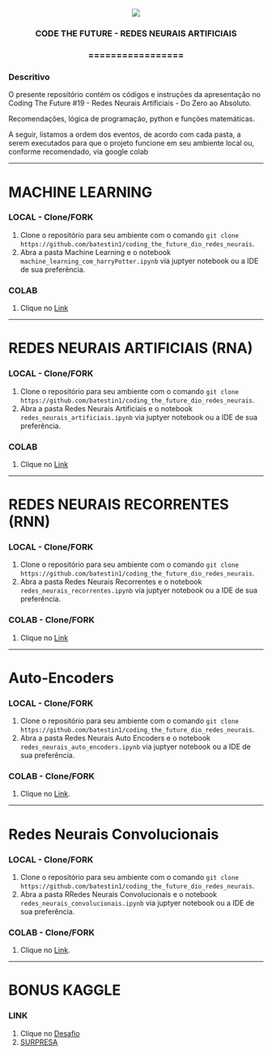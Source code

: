 <h1 align="center">
<img src="https://img.shields.io/static/v1?label=REDES%20NEURAIS%20ARTIFICIAIS%20POR&message=MAYCON%20BATESTIN&color=7159c1&style=flat-square&logo=ghost"/>

<h3> <p align="center">CODE THE FUTURE - REDES NEURAIS ARTIFICIAIS </p> </h3>
<h3> <p align="center"> ================= </p> </h3>

<h3> Descritivo </h3>

<p> O presente repositório contém os códigos e instruções da apresentação no Coding The Future #19 - Redes Neurais Artificiais - Do Zero ao Absoluto. </p>
<p> Recomendações, lógica de programação, python e funções matemáticas. </p>
<p> A seguir, listamos a ordem dos eventos, de acordo com cada pasta, a serem executados para que o projeto funcione em seu ambiente local ou, conforme recomendado, via google colab</p>


--- 
# MACHINE LEARNING

### LOCAL - Clone/FORK

1. Clone o repositório para seu ambiente com o comando `git clone https://github.com/batestin1/coding_the_future_dio_redes_neurais`.
2. Abra a pasta Machine Learning e o notebook `machine_learning_com_harryPotter.ipynb` via juptyer notebook ou a IDE de sua preferência.

### COLAB

1. Clique no [Link](https://colab.research.google.com/drive/1Cg05Y7tNE2Xun6zdL0ImamH-YDiwYyEY?usp=sharing)

----

# REDES NEURAIS ARTIFICIAIS (RNA)

### LOCAL - Clone/FORK

1. Clone o repositório para seu ambiente com o comando `git clone https://github.com/batestin1/coding_the_future_dio_redes_neurais`.
2. Abra a pasta Redes Neurais Artificiais e o notebook `redes_neurais_artificiais.ipynb` via juptyer notebook ou a IDE de sua preferência.

### COLAB 

1. Clique no [Link](https://colab.research.google.com/drive/1H_JV-gMQy84wXIUcO6x-QTREiL89PctC?usp=sharing)

----

# REDES NEURAIS RECORRENTES (RNN)

### LOCAL - Clone/FORK

1. Clone o repositório para seu ambiente com o comando `git clone https://github.com/batestin1/coding_the_future_dio_redes_neurais`.
2. Abra a pasta Redes Neurais Recorrentes e o notebook `redes_neurais_recorrentes.ipynb` via juptyer notebook ou a IDE de sua preferência.

### COLAB - Clone/FORK

1. Clique no [Link](https://colab.research.google.com/drive/1gAS0oLq0XdqgoIPFT4tXtpBRRwHue9Ra?usp=sharing)

----

# Auto-Encoders

### LOCAL - Clone/FORK

1. Clone o repositório para seu ambiente com o comando `git clone https://github.com/batestin1/coding_the_future_dio_redes_neurais`.
2. Abra a pasta Redes Neurais Auto Encoders e o notebook `redes_neurais_auto_encoders.ipynb` via juptyer notebook ou a IDE de sua preferência.

### COLAB - Clone/FORK

1. Clique no [Link](https://colab.research.google.com/drive/14M3B0koKMEkMeb8rxyeWW65_8Sg6JES9?usp=sharing).

---

# Redes Neurais Convolucionais

### LOCAL - Clone/FORK

1. Clone o repositório para seu ambiente com o comando `git clone https://github.com/batestin1/coding_the_future_dio_redes_neurais`.
2. Abra a pasta RRedes Neurais Convolucionais e o notebook `redes_neurais_convolucionais.ipynb` via juptyer notebook ou a IDE de sua preferência.

### COLAB - Clone/FORK

1. Clique no [Link](https://colab.research.google.com/drive/1kOooFFPkhIe3xep1R1rV9lE5vASGTI8s?usp=sharing).

---

# BONUS KAGGLE

### LINK

1. Clique no [Desafio](https://www.kaggle.com/c/predict-movie-ratings/overview)
2. [SURPRESA](https://ai.google.dev/competition/?utm_source=kaggle&utm_medium=email&utm_campaign=may-devcomp&utm_content)
